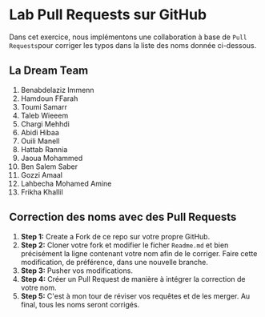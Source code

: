 # Lab Pull Requests sur GitHub

Dans cet exercice, nous implémentons une collaboration à base de `Pull Requests`pour corriger les typos dans la liste des noms donnée ci-dessous. 

## La Dream Team 
1. Benabdelaziz Immenn
2. Hamdoun FFarah 
3. Toumi Samarr 
4. Taleb Wieeem 
5. Chargi Mehhdi
6. Abidi Hibaa
7. Ouili Manell
8. Hattab Rannia
9. Jaoua Mohammed
10. Ben Salem Saber
11. Gozzi Amaal
12. Lahbecha Mohamed Amine
13. Frikha Khallil

## Correction des noms avec des Pull Requests

1. **Step 1:** Create a Fork de ce repo sur votre propre GitHub.
2. **Step 2:** Cloner votre fork et modifier le ficher `Readme.md` et bien précisément la ligne contenant votre nom afin de le corriger. Faire cette modification, de préférence, dans une nouvelle branche.
3. **Step 3:** Pusher vos modifications.
4. **Step 4:** Créer un Pull Request de manière à intégrer la correction de votre nom.
5. **Step 5:** C'est à mon tour de réviser vos requêtes et de les merger. Au final, tous les noms seront corrigés.
